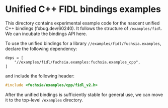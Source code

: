 # Unified C++ FIDL bindings examples

This directory contains experimental example code for the nascent unified C++
bindings (fxbug.dev/60240). It follows the structure of `/examples/fidl`.
We can incubate the bindings API here.

To use the unified bindings for a library `//examples/fidl/fuchsia.examples`,
declare the following dependency:

```gn
deps = [
    "//examples/fidl/fuchsia.examples:fuchsia.examples_cpp",
]
```

and include the following header:

```cpp
#include <fuchsia/examples/cpp/fidl_v2.h>
```

After the unified bindings is sufficiently stable for general use,
we can move it to the top-level `/examples` directory.
